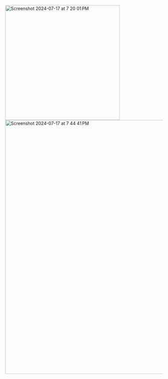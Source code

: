 <img width="366" alt="Screenshot 2024-07-17 at 7 20 01 PM" src="https://github.com/user-attachments/assets/98be1582-f49a-43b4-87f7-0ad9a9c0f56b"> 
<img width="809" alt="Screenshot 2024-07-17 at 7 44 41 PM" src="https://github.com/user-attachments/assets/dd496181-25e9-4451-abbc-5dae09df6a24">
